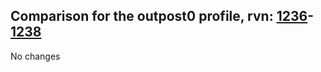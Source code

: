 ## Comparison for the outpost0 profile, rvn: [1236](https://github.com/PRO100KatYT/FortniteProfileRevisions/tree/main/profiles/outpost0/1236%20outpost0.json)-[1238](https://github.com/PRO100KatYT/FortniteProfileRevisions/tree/main/profiles/outpost0/1238%20outpost0.json)

No changes
